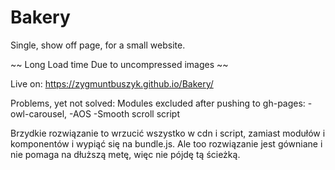 # Bakery
Single, show off page, for a small website.

~~ Long Load time Due to uncompressed images  ~~

Live on: https://zygmuntbuszyk.github.io/Bakery/


Problems, yet not solved:
Modules excluded after pushing to gh-pages:
-owl-carousel,
-AOS
-Smooth scroll script


Brzydkie rozwiązanie to wrzucić wszystko w cdn i script, zamiast modułów i komponentów i wypiąć się na bundle.js.
Ale too rozwiązanie jest gówniane i nie pomaga na dłuższą metę, więc nie pójdę tą ścieżką. 


